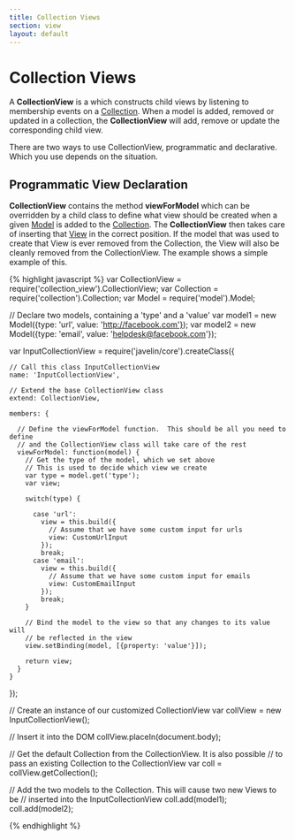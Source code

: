 ```yaml
---
title: Collection Views
section: view
layout: default
---
```


<h1>Collection Views</h1>

<p>
  A <b>CollectionView</b> is a which constructs child views by listening to membership events on a <a href="collection.html">Collection</a>.  When a model is added, removed or updated in a collection, the <b>CollectionView</b> will add, remove or update the corresponding child view.
</p>

<p>
  There are two ways to use CollectionView, programmatic and declarative.  Which you use depends on the situation.
</p>

<h2>Programmatic View Declaration</h2>
<p>
  <b>CollectionView</b> contains the method <b>viewForModel</b> which can be overridden by a child class to define what view should be created when a given <a href="model.html">Model</a> is added to the <a href="collection.html">Collection</a>.  The <b>CollectionView</b> then takes care of inserting that <a href="view.html">View</a> in the correct position.  If the model that was used to create that View is ever removed from the Collection, the View will also be cleanly removed from the CollectionView.  The example shows a simple example of this.
</p>

{% highlight javascript %}
  var CollectionView = require('collection_view').CollectionView;
  var Collection = require('collection').Collection;
  var Model = require('model').Model;

  // Declare two models, containing a 'type' and a 'value'
  var model1 = new Model({type: 'url', value: 'http://facebook.com'});
  var model2 = new Model({type: 'email', value: 'helpdesk@facebook.com'});

  var InputCollectionView = require('javelin/core').createClass({

    // Call this class InputCollectionView
    name: 'InputCollectionView',

    // Extend the base CollectionView class
    extend: CollectionView,

    members: {

      // Define the viewForModel function.  This should be all you need to define
      // and the CollectionView class will take care of the rest
      viewForModel: function(model) {
        // Get the type of the model, which we set above
        // This is used to decide which view we create
        var type = model.get('type');
        var view;

        switch(type) {
          
          case 'url':
            view = this.build({
              // Assume that we have some custom input for urls
              view: CustomUrlInput
            });
            break;
          case 'email':
            view = this.build({
              // Assume that we have some custom input for emails
              view: CustomEmailInput
            });
            break;
        }

        // Bind the model to the view so that any changes to its value will
        // be reflected in the view
        view.setBinding(model, [{property: 'value'}]);

        return view;
      }
    }
  });

  // Create an instance of our customized CollectionView
  var collView = new InputCollectionView();

  // Insert it into the DOM
  collView.placeIn(document.body);

  // Get the default Collection from the CollectionView.  It is also possible
  // to pass an existing Collection to the CollectionView
  var coll = collView.getCollection();

  // Add the two models to the Collection.  This will cause two new Views to be
  // inserted into the InputCollectionView
  coll.add(model1);
  coll.add(model2);

{% endhighlight %}
